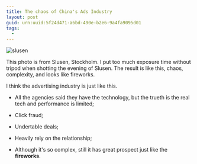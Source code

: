 ```yaml
---
title: The chaos of China's Ads Industry
layout: post
guid: urn:uuid:5f24d471-a6bd-490e-b2e6-9a4fa9095d01
tags:
  - 
---
```


![slusen](http://pic.yupoo.com/lishugo/DwyRyJn4/8OUsv.jpg)

This photo is from Slusen, Stockholm. I put too much exposure time without tripod when shotting the evening of Slusen. The result is like this, chaos, complexity, and looks like fireworks.

I think the advertising industry is just like this. 

* All the agencies said they have the technology, but the trueth is the real tech and performance is limited;

* Click fraud;

* Undertable deals;

* Heavily rely on the relationship;

* Although it's so complex, still it has great prospect just like the **fireworks**.


